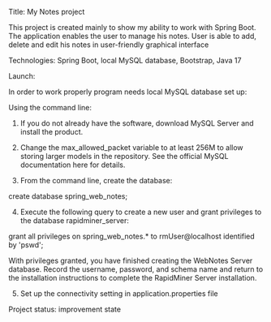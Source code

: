 Title: My Notes project

This project is created mainly to show my ability to work with Spring Boot.
The application enables the user to manage his notes. User is able to add, delete and edit his notes in user-friendly graphical interface

Technologies: Spring Boot, local MySQL database, Bootstrap, Java 17

Launch: 

In order to work properly program needs local MySQL database set up:

Using the command line:

1. If you do not already have the software, download MySQL Server and install the product.

2. Change the max_allowed_packet variable to at least 256M to allow storing larger models in the repository. See the official MySQL documentation here for details.

3. From the command line, create the database:

create database spring_web_notes;

4. Execute the following query to create a new user and grant privileges to the database rapidminer_server:

grant all privileges on spring_web_notes.* to rmUser@localhost identified by 'pswd';

With privileges granted, you have finished creating the WebNotes Server database. Record the username, password, and schema name and return to the installation instructions to complete the RapidMiner Server installation.

5. Set up the connectivity setting in application.properties file


Project status: improvement state
